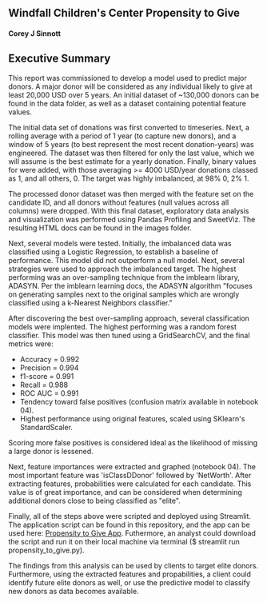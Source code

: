 ## Windfall Children's Center Propensity to Give
#### Corey J Sinnott
   
## Executive Summary
   
This report was commissioned to develop a model used to predict major donors. A major donor will be considered as any individual likely to give at least 20,000 USD over 5 years. An initial dataset of ~130,000 donors can be found in the data folder, as well as a dataset containing potential feature values.

The initial data set of donations was first converted to timeseries. Next, a rolling average with a period of 1 year (to capture new donors), and a window of 5 years (to best represent the most recent donation-years) was engineered. The dataset was then filtered for only the last value, which we will assume is the best estimate for a yearly donation. Finally, binary values for were added, with those averaging >= 4000 USD/year donations classed as 1, and all others, 0. The target was highly imbalanced, at 98% 0, 2% 1.

The processed donor dataset was then merged with the feature set on the candidate ID, and all donors without features (null values across all columns) were dropped. With this final dataset, exploratory data analysis and visualization was performed using Pandas Profiling and SweetViz. The resulting HTML docs can be found in the images folder.

Next, several models were tested. Initially, the imbalanced data was classified using a Logistic Regression, to establish a baseline of performance. This model did not outperform a null model. Next, several strategies were used to approach the imbalanced target. The highest performing was an over-sampling technique from the imblearn library, ADASYN. Per the imblearn learning docs, the ADASYN algorithm "focuses on generating samples next to the original samples which are wrongly classified using a k-Nearest Neighbors classifier."

After discovering the best over-sampling approach, several classification models were implented. The highest performing was a random forest classifier. This model was then tuned using a GridSearchCV, and the final metrics were:
- Accuracy  = 0.992
- Precision = 0.994
- f1-score  = 0.991
- Recall    = 0.988
- ROC AUC   = 0.991
- Tendency toward false positives (confusion matrix available in notebook 04).  
- Highest performance using original features, scaled using SKlearn's StandardScaler.

Scoring more false positives is considered ideal as the likelihood of missing a large donor is lessened.

Next, feature importances were extracted and graphed (notebook 04). The most important feature was 'isClassDDonor' followed by 'NetWorth'. After extracting features, probabilities were calculated for each candidate. This value is of great importance, and can be considered when determining additional donors close to being classified as "elite".

Finally, all of the steps above were scripted and deployed using Streamlit. The application script can be found in this repository, and the app can be used here: [Propensity to Give App](https://share.streamlit.io/csinnott0219/projects/main/Works_in_progress/donor_predictor/script_files/propensity_to_give.py). Futhermore, an analyst could download the script and run it on their local machine via terminal ($ streamlit run propensity_to_give.py).

The findings from this analysis can be used by clients to target elite donors. Furthermore, using the extracted features and propabilities, a client could identify future elite donors as well, or use the predictive model to classify new donors as data becomes available.

